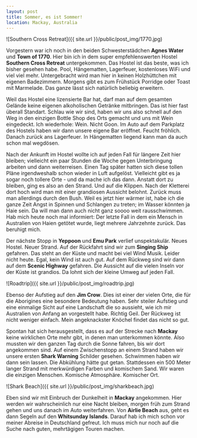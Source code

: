 ```yaml
---
layout: post
title: Sommer, es ist Sommer!
location: Mackay, Australia
---
```


![Southern Cross Retreat]({{ site.url }}/public/post_img/1770.jpg)

Vorgestern war ich noch in den beiden Schwesterstädchen **Agnes Water** und **Town of 1770**. Hier bin ich in dem super empfehlenswerten Hostel **Southern Cross Retreat** untergekommen. Das Hostel ist das beste, was ich bisher gesehen habe. Pool, Hängematten, Lagerfeuer, kostenloses WiFi und viel viel mehr. Untergebracht wird man hier in keinen Holzhüttchen mit eigenen Badezimmern. Morgens gibt es zum Frühstück Porridge oder Toast mit Marmelade. Das ganze lässt sich natürlich beliebig erweitern.

Weil das Hostel eine lizensierte Bar hat, darf man auf dem gesamten Gelände keine eigenen alkoholischen Getränke mitbringen. Das ist hier fast überall Standart. Schlau wie wir sind, haben wir uns also schnell auf den Weg in den einzigen Bottle Shop des Orts gemacht und uns mit Wein eingedeckt. Ich wiederhole: Wein. Nicht Goon. Im Auto auf dem Parkplatz des Hostels haben wir dann unsere eigene Bar eröffnet. Feucht fröhlich. Danach zurück ans Lagerfeuer. In Hängematten liegend kann man da auch schon mal wegdösen.

Nach der Ankunft im Hostel wollte ich auf jeden Fall für längere Zeit hier bleiben; vielleicht ein paar Stunden die Woche gegen Unterbringung arbeiten und dann weiterreisen. Einen Tag später hatten sich diese tollen Pläne irgendweshalb schon wieder in Luft aufgelöst. Vielleicht gibt es ja sogar noch tollere Orte - und da mache ich das dann. Anstatt dort zu bleiben, ging es also an den Strand. Und auf die Klippen. Nach der Kletterei dort hoch wird man mit einer grandiosen Aussicht belohnt. Zurück muss man allerdings durch den Bush. Weil es jetzt hier wärmer ist, habe ich die ganze Zeit Angst in Spinnen und Schlangen zu treten; im Wasser könnten ja Haie sein. Da will man dann auch nicht ganz soooo weit rausschwimmen. Hab mich heute noch mal informiert: Der letzte Fall in dem ein Mensch in Australien von Haien getötet wurde, liegt mehrere Jahrzehnte zurück. Das beruhigt mich.

Der nächste Stopp in **Yeppoon** und **Emu Park** verlief unspektakulär. Neues Hostel. Neuer Strand. Auf der Rückfahrt sind wir zum **Singing Ship** gefahren. Das steht an der Küste und macht bei viel Wind Musik. Leider nicht heute. Egal, kein Wind ist auch gut. Auf dem Rückweg sind wir dann auf dem **Scenic Highway** gefahren. Die Aussicht auf die vielen Inseln vor der Küste ist grandios. Da lohnt sich der kleine Umweg auf jeden Fall.

![Roadtrip]({{ site.url }}/public/post_img/roadtrip.jpg)

Ebenso der Aufstieg auf den **Jim Crow**. Dies ist einer der vielen Orte, die für die Aborigines eine besondere Bedeutung haben. Sehr steiler Aufstieg und eine einmalige Sicht auf eine Landschaft die so aussieht, wie ich mir Australien von Anfang an vorgestellt habe. Richtig Geil. Der Rückweg ist nicht weniger einfach. Mein angeknackster Knöchel findet das nicht so gut.

Spontan hat sich herausgestellt, dass es auf der Strecke nach **Mackay** keine wirklichen Orte mehr gibt, in denen man unterkommen könnte. Also mussten wir den ganzen Tag durch die Sonne fahren, bis wir dort angekommen sind. Auf einem Zwischenstopp an einem Strand haben wir unsere ersten **Shark Warning** Schilder gesehen. Schwimmen haben wir dann sein lassen. Die Abkühlung hätte gut getan. Stattdessen ein 500 Meter langer Strand mit merkwürdigen Farben und komischem Sand. Wir waren die einzigen Menschen. Komische Atmosphäre. Komischer Ort.

![Shark Beach]({{ site.url }}/public/post_img/sharkbeach.jpg)

Eben sind wir mit Einbruch der Dunkelheit in **Mackay** angekommen. Hier werden wir wahrscheinlich nur eine Nacht bleiben, morgen früh zum Strand gehen und uns danach im Auto weiterfahren. Von **Airlie Beach** aus, geht es dann Segeln auf den **Whitsunday Islands**. Darauf hab ich mich schon vor meiner Abreise in Deutschland gefreut. Ich muss mich nur noch auf die Suche nach guten, mehrtägigen Touren machen.